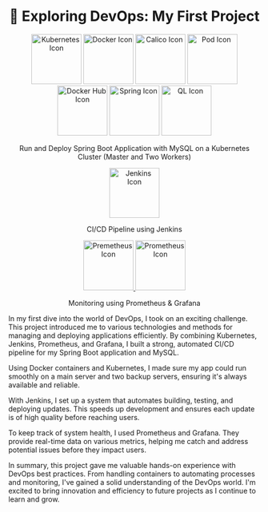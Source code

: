 <h1 align="center">👋 Exploring DevOps: My First Project</h1>

<p align="center">
    <img src="https://images.squarespace-cdn.com/content/v1/5bc48e00a9ab951efbd3baa2/e524d077-40c1-4bea-be41-11af3dcdaa22/kubernetes.png" alt="Kubernetes Icon" width="100" height="100">
    <img src="https://github.com/NadineMili/Devops/assets/80693299/2c6ba948-cb4f-420a-bdc7-d76d340ddf36" alt="Docker Icon" width="100" height="100">
    <img src="https://github.com/NadineMili/Devops/assets/80693299/7486fa5f-92d8-4492-8b81-b476c2ecdfee" alt="Calico Icon" width="100" height="100">
    <img src="https://github.com/NadineMili/Devops/assets/80693299/80b8cc4c-e5b1-4bdc-b99a-fceb0cd83a2c" alt="Pod Icon" width="100" height="100">
    <img src="https://github.com/NadineMili/Devops/assets/80693299/f5cbb0cd-0b9d-4666-8e65-e6f5760859b6" alt="Docker Hub Icon" width="100" height="100">
    <img src="https://github.com/NadineMili/Devops/assets/80693299/39ea787f-c913-4fd8-9413-4e19b5aa2364" alt="Spring Icon" width="100" height="100">
    <img src="https://github.com/NadineMili/Devops/assets/80693299/efe8c64b-244e-429a-baea-2c0989b57c46" alt="QL Icon" width="100" height="100">
</p>

<p align="center">
    Run and Deploy Spring Boot Application with MySQL on a Kubernetes Cluster (Master and Two Workers)
</p>

<p align="center">
    <a href="https://github.com/NadineMili/Devops/assets/80693299/bb8032ed-19ce-4c77-bf81-a2f8709c89ba">
        <img src="https://github.com/NadineMili/Devops/assets/80693299/bb8032ed-19ce-4c77-bf81-a2f8709c89ba" alt="Jenkins Icon" width="100" height="100">
    </a>
</p>

<p align="center">
    CI/CD Pipeline using Jenkins
</p>

<p align="center">
    <a href="https://github.com/NadineMili/Devops/assets/80693299/c88b7142-632d-44e6-aadd-f0f193c958fa">
        <img src="https://github.com/NadineMili/Devops/assets/80693299/c88b7142-632d-44e6-aadd-f0f193c958fa" alt="Premetheus Icon" width="100" height="100">
    </a>
    <a href="https://github.com/NadineMili/Devops/assets/80693299/7ee58494-2cc7-4aae-91b4-bcd5ffc73122">
        <img src="https://github.com/NadineMili/Devops/assets/80693299/7ee58494-2cc7-4aae-91b4-bcd5ffc73122" alt="Prometheus Icon" width="100" height="100">
    </a>
</p>

<p align="center">
    Monitoring using Prometheus & Grafana
</p>

<p> In my first dive into the world of DevOps, I took on an exciting challenge. This project introduced me to various technologies and methods for managing and deploying applications efficiently. By combining Kubernetes, Jenkins, Prometheus, and Grafana, I built a strong, automated CI/CD pipeline for my Spring Boot application and MySQL.

Using Docker containers and Kubernetes, I made sure my app could run smoothly on a main server and two backup servers, ensuring it's always available and reliable.

With Jenkins, I set up a system that automates building, testing, and deploying updates. This speeds up development and ensures each update is of high quality before reaching users.

To keep track of system health, I used Prometheus and Grafana. They provide real-time data on various metrics, helping me catch and address potential issues before they impact users.

In summary, this project gave me valuable hands-on experience with DevOps best practices. From handling containers to automating processes and monitoring, I've gained a solid understanding of the DevOps world. I'm excited to bring innovation and efficiency to future projects as I continue to learn and grow. </p>
